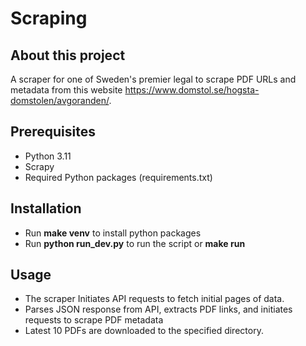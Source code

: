 # Scraping

## About this project

A scraper for one of Sweden's premier legal to scrape PDF URLs and metadata from this website https://www.domstol.se/hogsta-domstolen/avgoranden/.

## Prerequisites

- Python 3.11
- Scrapy
- Required Python packages (requirements.txt)

## Installation
- Run **make venv** to install python packages
- Run **python run_dev.py** to run the script or  **make run**

## Usage

- The scraper Initiates API requests to fetch initial pages of data.
- Parses JSON response from API, extracts PDF links, and initiates requests to scrape PDF metadata
- Latest 10 PDFs are downloaded to the specified directory.
